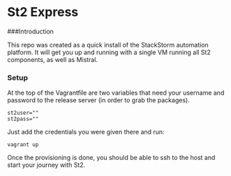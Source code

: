 St2 Express
=======

###Introduction

This repo was created as a quick install of the StackStorm automation platform.  It will get you up and running with a single VM running all St2 components, as well as Mistral.

### Setup

At the top of the Vagrantfile are two variables that need your username and password to the release server (in order to grab the packages).

    st2user=""
    st2pass=""

Just add the credentials you were given there and run:

    vagrant up

Once the provisioning is done, you should be able to ssh to the host and start your journey with St2.
